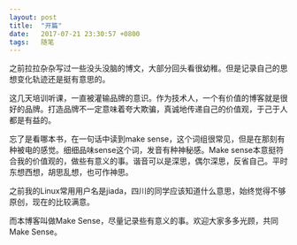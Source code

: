 ```yaml
---
layout: post
title:  "开篇"
date:   2017-07-21 23:30:57 +0800
tags:   随笔
---
```


​之前拉拉杂杂写过一些没头没脑的博文，大部分回头看很幼稚。但是记录自己的思想变化轨迹还是挺有意思的。

这几天培训听课，一直被灌输品牌的意识。作为技术人，一个有价值的博客就是很好的品牌。打造品牌不一定意味着夸大欺骗，真诚地传递自己的价值观，于己于人都是有益的。

忘了是看哪本书，在一句话中读到make sense，这个词组很常见，但是在那刻有种被电的感觉。细细品味sense这个词，发音有种神秘感。Make sense本意挺符合我的价值观的，做些有意义的事。谐音可以是深思，偶尔深思，反省自己。平时东想西想，胡思乱想，也可作神思。

之前我的Linux常用用户名是jiada，四川的同学应该知道什么意思，始终觉得不够原创，现在的比较满意。

而本博客叫做Make Sense，尽量记录些有意义的事。欢迎大家多多光顾，共同Make Sense。
